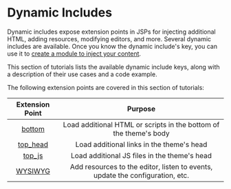 # Dynamic Includes [](id=dynamic-includes)

Dynamic includes expose extension points in JSPs for injecting additional 
HTML, adding resources, modifying editors, and more. Several dynamic includes
are available. Once you know the dynamic include's key, you can
use it to 
[create a module to inject your content](/develop/tutorials/-/knowledge_base/7-1/customizing-jsps-with-dynamic-includes). 

This section of tutorials lists the available dynamic include keys, along with a 
description of their use cases and a code example. 

The following extension points are covered in this section of tutorials:

Extension Point | Purpose |
:---------: | :--------------: |
[bottom](/develop/tutorials/-/knowledge_base/7-1/bottom-jsp-dynamic-includes) | Load additional HTML or scripts in the bottom of the theme's body |
[top_head](/develop/tutorials/-/knowledge_base/7-1/top-head-jsp-dynamic-includes) | Load additional links in the theme's head |
[top_js](/develop/tutorials/-/knowledge_base/7-1/top-js-dynamic-include) | Load additional JS files in the theme's head |
[WYSIWYG](/develop/tutorials/-/knowledge_base/7-1/wysiwyg-editor-dynamic-includes) | Add resources to the editor, listen to events, update the configuration, etc. |
